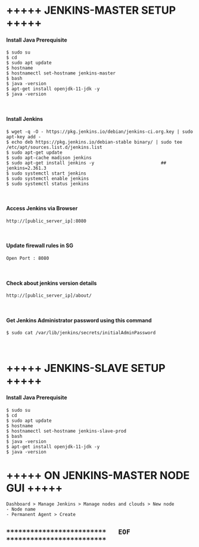 # +++++ JENKINS-MASTER SETUP +++++

#### Install Java  Prerequisite
```
$ sudo su
$ cd
$ sudo apt update
$ hostname
$ hostnamectl set-hostname jenkins-master
$ bash
$ java -version
$ apt-get install openjdk-11-jdk -y
$ java -version
```

<br />


#### Install Jenkins
```
$ wget -q -O - https://pkg.jenkins.io/debian/jenkins-ci.org.key | sudo apt-key add -
$ echo deb https://pkg.jenkins.io/debian-stable binary/ | sudo tee /etc/apt/sources.list.d/jenkins.list
$ sudo apt-get update
$ sudo apt-cache madison jenkins
$ sudo apt-get install jenkins -y                         ## jenkins=2.361.3
$ sudo systemctl start jenkins
$ sudo systemctl enable jenkins
$ sudo systemctl status jenkins
```


<br />


#### Access Jenkins via Browser
```
http://[public_server_ip]:8080
```

<br />


#### Update firewall rules in SG
```
Open Port : 8080
```

<br />


#### Check about jenkins version details
```
http://[public_server_ip]/about/
```


<br />


#### Get Jenkins Administrator password using this command
```
$ sudo cat /var/lib/jenkins/secrets/initialAdminPassword
```

<br />


# +++++ JENKINS-SLAVE SETUP +++++

#### Install Java  Prerequisite
```
$ sudo su
$ cd
$ sudo apt update
$ hostname
$ hostnamectl set-hostname jenkins-slave-prod
$ bash
$ java -version
$ apt-get install openjdk-11-jdk -y
$ java -version
```


# +++++ ON JENKINS-MASTER NODE GUI +++++
```
Dashboard > Manage Jenkins > Manage nodes and clouds > New node 
- Node name
- Permanent Agent > Create
```


## `*************************   EOF   *************************`

